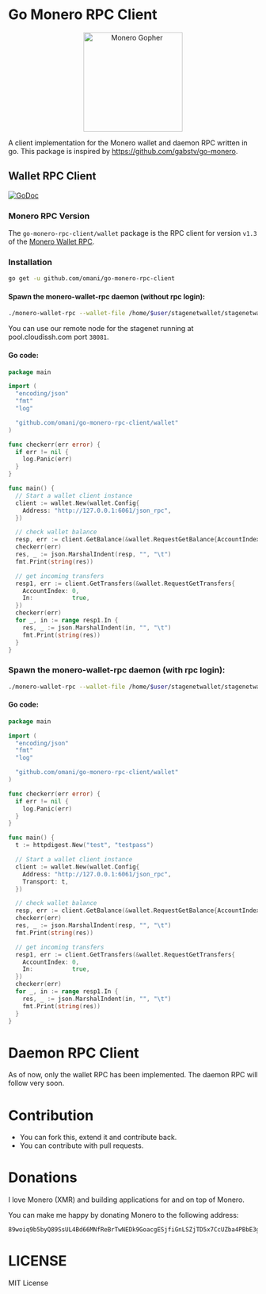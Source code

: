 Go Monero RPC Client
====================

<center><img src="https://github.com/monero-ecosystem/go-monero-rpc-client/raw/master/media/img/monero_gopher.png" alt="Monero Gopher" width="200" /></center>

A client implementation for the Monero wallet and daemon RPC written in go.
This package is inspired by https://github.com/gabstv/go-monero.

## Wallet RPC Client

[![GoDoc](https://godoc.org/github.com/omani/go-monero-rpc-client/wallet?status.svg)](https://godoc.org/github.com/omani/go-monero-rpc-client/wallet)

### Monero RPC Version
The ```go-monero-rpc-client/wallet``` package is the RPC client for version `v1.3` of the [Monero Wallet RPC](https://www.getmonero.org/resources/developer-guides/wallet-rpc.html).

### Installation

```sh
go get -u github.com/omani/go-monero-rpc-client
```

#### Spawn the monero-wallet-rpc daemon (without rpc login):

```sh
./monero-wallet-rpc --wallet-file /home/$user/stagenetwallet/stagenetwallet --daemon-address pool.cloudissh.com:38081 --stagenet --rpc-bind-port 6061 --password 'mystagenetwalletpassword' --disable-rpc-login
```
You can use our remote node for the stagenet running at pool.cloudissh.com port `38081`.

#### Go code:

```Go
package main

import (
  "encoding/json"
  "fmt"
  "log"

  "github.com/omani/go-monero-rpc-client/wallet"
)

func checkerr(err error) {
  if err != nil {
    log.Panic(err)
  }
}

func main() {
  // Start a wallet client instance
  client := wallet.New(wallet.Config{
    Address: "http://127.0.0.1:6061/json_rpc",
  })

  // check wallet balance
  resp, err := client.GetBalance(&wallet.RequestGetBalance{AccountIndex: 0})
  checkerr(err)
  res, _ := json.MarshalIndent(resp, "", "\t")
  fmt.Print(string(res))

  // get incoming transfers
  resp1, err := client.GetTransfers(&wallet.RequestGetTransfers{
    AccountIndex: 0,
    In:           true,
  })
  checkerr(err)
  for _, in := range resp1.In {
    res, _ := json.MarshalIndent(in, "", "\t")
    fmt.Print(string(res))
  }
}
```

### Spawn the monero-wallet-rpc daemon (with rpc login):

```sh
./monero-wallet-rpc --wallet-file /home/$user/stagenetwallet/stagenetwallet --daemon-address pool.cloudissh.com:38081 --stagenet --rpc-bind-port 6061 --password 'mystagenetwalletpassword' --rpc-login test:testpass
```

#### Go code:

```Go
package main

import (
  "encoding/json"
  "fmt"
  "log"

  "github.com/omani/go-monero-rpc-client/wallet"
)

func checkerr(err error) {
  if err != nil {
    log.Panic(err)
  }
}

func main() {
  t := httpdigest.New("test", "testpass")

  // Start a wallet client instance
  client := wallet.New(wallet.Config{
    Address: "http://127.0.0.1:6061/json_rpc",
    Transport: t,
  })

  // check wallet balance
  resp, err := client.GetBalance(&wallet.RequestGetBalance{AccountIndex: 0})
  checkerr(err)
  res, _ := json.MarshalIndent(resp, "", "\t")
  fmt.Print(string(res))

  // get incoming transfers
  resp1, err := client.GetTransfers(&wallet.RequestGetTransfers{
    AccountIndex: 0,
    In:           true,
  })
  checkerr(err)
  for _, in := range resp1.In {
    res, _ := json.MarshalIndent(in, "", "\t")
    fmt.Print(string(res))
  }
}
```

# Daemon RPC Client

As of now, only the wallet RPC has been implemented. The daemon RPC will follow very soon.

# Contribution
* You can fork this, extend it and contribute back.
* You can contribute with pull requests.

# Donations
I love Monero (XMR) and building applications for and on top of Monero.

You can make me happy by donating Monero to the following address:

```
89woiq9b5byQ89SsUL4Bd66MNfReBrTwNEDk9GoacgESjfiGnLSZjTD5x7CcUZba4PBbE3gUJRQyLWD4Akz8554DR4Lcyoj
```

# LICENSE
MIT License
